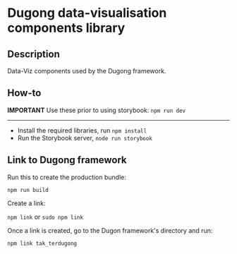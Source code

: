 # Dugong data-visualisation components library

## Description

Data-Viz components used by the Dugong framework.

## How-to

__IMPORTANT__ Use these prior to using storybook: `npm run dev`

---

* Install the required libraries, run `npm install`
* Run the Storybook server, `node run storybook`

## Link to Dugong framework

Run this to create the production bundle:

`npm run build`

Create a link:

`npm link` or `sudo npm link`

Once a link is created, go to the Dugon framework's directory and run:

`npm link tak_terdugong`